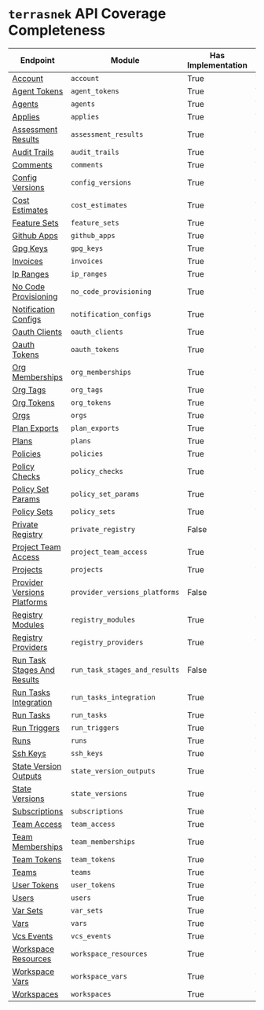 # `terrasnek` API Coverage Completeness

| Endpoint                                                                                                                 | Module                        | Has Implementation   | Has Test   | Has Docs   |
|--------------------------------------------------------------------------------------------------------------------------|-------------------------------|----------------------|------------|------------|
| [Account](https://www.terraform.io/cloud-docs/api-docs/account)                                                          | `account`                     | True                 | True       | True       |
| [Agent Tokens](https://www.terraform.io/cloud-docs/api-docs/agent-tokens)                                                | `agent_tokens`                | True                 | True       | True       |
| [Agents](https://www.terraform.io/cloud-docs/api-docs/agents)                                                            | `agents`                      | True                 | True       | True       |
| [Applies](https://www.terraform.io/cloud-docs/api-docs/applies)                                                          | `applies`                     | True                 | True       | True       |
| [Assessment Results](https://www.terraform.io/cloud-docs/api-docs/assessment-results)                                    | `assessment_results`          | True                 | True       | True       |
| [Audit Trails](https://www.terraform.io/cloud-docs/api-docs/audit-trails)                                                | `audit_trails`                | True                 | True       | True       |
| [Comments](https://www.terraform.io/cloud-docs/api-docs/comments)                                                        | `comments`                    | True                 | True       | True       |
| [Config Versions](https://www.terraform.io/cloud-docs/api-docs/configuration-versions)                                   | `config_versions`             | True                 | True       | True       |
| [Cost Estimates](https://www.terraform.io/cloud-docs/api-docs/cost-estimates)                                            | `cost_estimates`              | True                 | True       | True       |
| [Feature Sets](https://www.terraform.io/cloud-docs/api-docs/feature-sets)                                                | `feature_sets`                | True                 | True       | True       |
| [Github Apps](https://www.terraform.io/cloud-docs/api-docs/github-app-installations)                                     | `github_apps`                 | True                 | True       | True       |
| [Gpg Keys](https://www.terraform.io/cloud-docs/api-docs/private-registry/gpg-keys)                                       | `gpg_keys`                    | True                 | True       | True       |
| [Invoices](https://www.terraform.io/cloud-docs/api-docs/invoices)                                                        | `invoices`                    | True                 | True       | True       |
| [Ip Ranges](https://www.terraform.io/cloud-docs/api-docs/ip-ranges)                                                      | `ip_ranges`                   | True                 | True       | True       |
| [No Code Provisioning](https://www.terraform.io/cloud-docs/api-docs/no-code-provisioning)                                | `no_code_provisioning`        | True                 | True       | True       |
| [Notification Configs](https://www.terraform.io/cloud-docs/api-docs/notification-configurations)                         | `notification_configs`        | True                 | True       | True       |
| [Oauth Clients](https://www.terraform.io/cloud-docs/api-docs/oauth-clients)                                              | `oauth_clients`               | True                 | True       | True       |
| [Oauth Tokens](https://www.terraform.io/cloud-docs/api-docs/oauth-tokens)                                                | `oauth_tokens`                | True                 | True       | True       |
| [Org Memberships](https://www.terraform.io/cloud-docs/api-docs/organization-memberships)                                 | `org_memberships`             | True                 | True       | True       |
| [Org Tags](https://www.terraform.io/cloud-docs/api-docs/organization-tags)                                               | `org_tags`                    | True                 | True       | True       |
| [Org Tokens](https://www.terraform.io/cloud-docs/api-docs/organization-tokens)                                           | `org_tokens`                  | True                 | True       | True       |
| [Orgs](https://www.terraform.io/cloud-docs/api-docs/organizations)                                                       | `orgs`                        | True                 | True       | True       |
| [Plan Exports](https://www.terraform.io/cloud-docs/api-docs/plan-exports)                                                | `plan_exports`                | True                 | True       | True       |
| [Plans](https://www.terraform.io/cloud-docs/api-docs/plans)                                                              | `plans`                       | True                 | True       | True       |
| [Policies](https://www.terraform.io/cloud-docs/api-docs/policies)                                                        | `policies`                    | True                 | True       | True       |
| [Policy Checks](https://www.terraform.io/cloud-docs/api-docs/policy-checks)                                              | `policy_checks`               | True                 | True       | True       |
| [Policy Set Params](https://www.terraform.io/cloud-docs/api-docs/policy-set-params)                                      | `policy_set_params`           | True                 | True       | True       |
| [Policy Sets](https://www.terraform.io/cloud-docs/api-docs/policy-sets)                                                  | `policy_sets`                 | True                 | True       | True       |
| [Private Registry](https://www.terraform.io/cloud-docs/api-docs/private-registry)                                        | `private_registry`            | False                | False      | False      |
| [Project Team Access](https://www.terraform.io/cloud-docs/api-docs/project-team-access)                                  | `project_team_access`         | True                 | True       | True       |
| [Projects](https://www.terraform.io/cloud-docs/api-docs/projects)                                                        | `projects`                    | True                 | True       | True       |
| [Provider Versions Platforms](https://www.terraform.io/cloud-docs/api-docs/private-registry/provider-versions-platforms) | `provider_versions_platforms` | False                | False      | False      |
| [Registry Modules](https://www.terraform.io/cloud-docs/api-docs/private-registry/modules)                                | `registry_modules`            | True                 | True       | True       |
| [Registry Providers](https://www.terraform.io/cloud-docs/api-docs/private-registry/providers)                            | `registry_providers`          | True                 | True       | True       |
| [Run Task Stages And Results](https://www.terraform.io/cloud-docs/api-docs/run-tasks/run-task-stages-and-results)        | `run_task_stages_and_results` | False                | False      | False      |
| [Run Tasks Integration](https://www.terraform.io/cloud-docs/api-docs/run-tasks/run-tasks-integration)                    | `run_tasks_integration`       | True                 | False      | True       |
| [Run Tasks](https://www.terraform.io/cloud-docs/api-docs/run-tasks/run-tasks)                                            | `run_tasks`                   | True                 | True       | True       |
| [Run Triggers](https://www.terraform.io/cloud-docs/api-docs/run-triggers)                                                | `run_triggers`                | True                 | True       | True       |
| [Runs](https://www.terraform.io/cloud-docs/api-docs/run)                                                                 | `runs`                        | True                 | True       | True       |
| [Ssh Keys](https://www.terraform.io/cloud-docs/api-docs/ssh-keys)                                                        | `ssh_keys`                    | True                 | True       | True       |
| [State Version Outputs](https://www.terraform.io/cloud-docs/api-docs/state-version-outputs)                              | `state_version_outputs`       | True                 | True       | True       |
| [State Versions](https://www.terraform.io/cloud-docs/api-docs/state-versions)                                            | `state_versions`              | True                 | True       | True       |
| [Subscriptions](https://www.terraform.io/cloud-docs/api-docs/subscriptions)                                              | `subscriptions`               | True                 | True       | True       |
| [Team Access](https://www.terraform.io/cloud-docs/api-docs/team-access)                                                  | `team_access`                 | True                 | True       | True       |
| [Team Memberships](https://www.terraform.io/cloud-docs/api-docs/team-members)                                            | `team_memberships`            | True                 | True       | True       |
| [Team Tokens](https://www.terraform.io/cloud-docs/api-docs/team-tokens)                                                  | `team_tokens`                 | True                 | True       | True       |
| [Teams](https://www.terraform.io/cloud-docs/api-docs/teams)                                                              | `teams`                       | True                 | True       | True       |
| [User Tokens](https://www.terraform.io/cloud-docs/api-docs/user-tokens)                                                  | `user_tokens`                 | True                 | True       | True       |
| [Users](https://www.terraform.io/cloud-docs/api-docs/users)                                                              | `users`                       | True                 | True       | True       |
| [Var Sets](https://www.terraform.io/cloud-docs/api-docs/variable-sets)                                                   | `var_sets`                    | True                 | True       | True       |
| [Vars](https://www.terraform.io/cloud-docs/api-docs/variables)                                                           | `vars`                        | True                 | True       | True       |
| [Vcs Events](https://www.terraform.io/cloud-docs/api-docs/vcs-events)                                                    | `vcs_events`                  | True                 | True       | True       |
| [Workspace Resources](https://www.terraform.io/cloud-docs/api-docs/workspace-resources)                                  | `workspace_resources`         | True                 | True       | True       |
| [Workspace Vars](https://www.terraform.io/cloud-docs/api-docs/workspace-variables)                                       | `workspace_vars`              | True                 | True       | True       |
| [Workspaces](https://www.terraform.io/cloud-docs/api-docs/workspaces)                                                    | `workspaces`                  | True                 | True       | True       |

